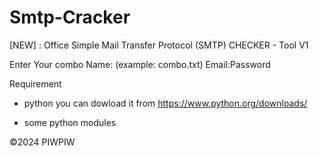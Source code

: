# Smtp-Cracker

[NEW] : Office Simple Mail Transfer Protocol (SMTP) CHECKER - Tool V1

Enter Your combo Name: (example: combo.txt) Email:Password


Requirement

- python  you can dowload it from https://www.python.org/downloads/

- some python modules




©2024 PIWPIW
                        
